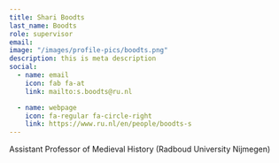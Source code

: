 ```yaml
---
title: Shari Boodts
last_name: Boodts
role: supervisor
email: 
image: "/images/profile-pics/boodts.png"
description: this is meta description
social:
  - name: email
    icon: fab fa-at
    link: mailto:s.boodts@ru.nl

  - name: webpage
    icon: fa-regular fa-circle-right
    link: https://www.ru.nl/en/people/boodts-s  
---
```


Assistant Professor of Medieval History (Radboud University Nijmegen)